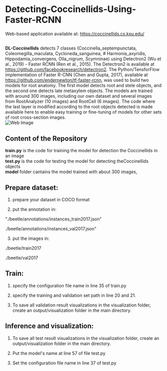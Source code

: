 # Detecting-Coccinellids-Using-Faster-RCNN
Web-based application available at: https://coccinellids.cs.ksu.edu/ <br />
##
__DL-Coccinellids__ detects 7 classes (Coccinella_septempunctata, Coleomegilla_maculata, Cycloneda_sanguinea,
                                                 # Harmonia_axyridis, Hippodamia_convergens, Olla_nigrum, Scymninae) using Detectron2 (Wu et al., 2019)  - Faster RCNN (Ren et al., 2015). The Detectron2 is available at https://github.com/facebookresearch/detectron2. The Python/TensforFlow implementation of Faster R-CNN (Chen and Gupta, 2017), available at https://github.com/endernewton/tf-faster-rcnn, was used to build two models for root anatomy. The first model detects root and stele objects, and the second one detects late metaxylem objects. The models are trained with around 300 images, including our own dataset and several images from RootAnalyzer (10 images) and RootCell (6 images).  The code where the last layer is modified according to the root objects detected is made available here to enable easy training or fine-tuning of models for other sets of root cross-section images. 
<br />
![Web Image](https://i.pinimg.com/originals/9c/40/c6/9c40c67babece19e25859b736afe5fec.jpg) <br /> 

## Content of the Repository
__train.py__ is the code for training the model for detection the Coccinellids in an image <br />
__test.py__ is the code for testing the model for detecting theCoccinellids objects <br />
__model__ folder cantains the model trained with about 300 images, <br />


## Prepare dataset:

1. prepare your dataset in COCO format

2. put the annotation in:

"./beetle/annotations/instances_train2017.json"

./beetle/annotations/instances_val2017.json"

3. put the images in:

./beetle/train2017

./beetle/val2017



## Train:

1. specify the configuration file name in line 35 of train.py

2. specify the training and validation set path in line 20 and 21. 

2. To save all validation result visualizations in the visualization folder, create an output/visualization folder in the main directory.

 

## Inference and visualization: 

1. To save all test result visualizations in the visualization folder, create an output/visualization folder in the main directory.

2. Put the model's name at line 57 of file test.py

3. Set the configuration file name in line 37 of test.py



